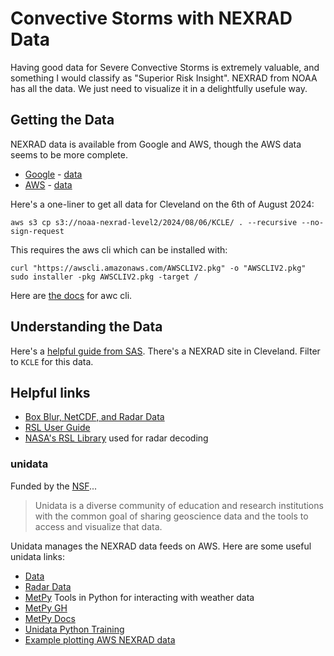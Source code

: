 # Convective Storms with NEXRAD Data
Having good data for Severe Convective Storms is extremely valuable, and something I would classify as "Superior Risk Insight". NEXRAD from NOAA has all the data. We just need to visualize it in a delightfully usefule way.

## Getting the Data
NEXRAD data is available from Google and AWS, though the AWS data seems to be more complete.

 - [Google](https://cloud.google.com/storage/docs/public-datasets/nexrad) - [data](https://console.cloud.google.com/storage/browser/gcp-public-data-nexrad-l2;tab=objects?_ga=2.25841595.726508657.1727641611-289069247.1716556699&prefix=&forceOnObjectsSortingFiltering=false)
 - [AWS](https://registry.opendata.aws/noaa-nexrad/) - [data](https://noaa-nexrad-level2.s3.amazonaws.com/index.html)

Here's a one-liner to get all data for Cleveland on the 6th of August 2024:  

`aws s3 cp s3://noaa-nexrad-level2/2024/08/06/KCLE/ . --recursive --no-sign-request`  

This requires the aws cli which can be installed with:
```
curl "https://awscli.amazonaws.com/AWSCLIV2.pkg" -o "AWSCLIV2.pkg"
sudo installer -pkg AWSCLIV2.pkg -target /
```
Here are [the docs](https://docs.aws.amazon.com/cli/latest/userguide/getting-started-install.html) for awc cli.

## Understanding the Data
Here's a [helpful guide from SAS](https://documentation.sas.com/doc/en/etscdc/14.2/etsug/etsug_sasenoaa_details02.htm). There's a NEXRAD site in Cleveland. Filter to `KCLE` for this data.

## Helpful links

 - [Box Blur, NetCDF, and Radar Data](https://observablehq.com/@cguastini/box-blur-netcdf-and-radar-data)
 - [RSL User Guide](https://trmm-fc.gsfc.nasa.gov/trmm_gv/software/rsl/users_guide.php)
 - [NASA's RSL Library](https://trmm-fc.gsfc.nasa.gov/trmm_gv/software/rsl/) used for radar decoding

### unidata
Funded by the [NSF](https://www.nsf.gov/)...  
> Unidata is a diverse community of education and research institutions with the common goal of sharing geoscience data and the tools to access and visualize that data.

Unidata manages the NEXRAD data feeds on AWS. Here are some useful unidata links:

 - [Data](https://www.unidata.ucar.edu/data/index.html)
 - [Radar Data](https://www.unidata.ucar.edu/data/index.html#radar)
 - [MetPy](https://www.unidata.ucar.edu/software/metpy) Tools in Python for interacting with weather data
 - [MetPy GH](https://github.com/Unidata/metpy)
 - [MetPy Docs](https://unidata.github.io/MetPy/latest/)
 - [Unidata Python Training](https://unidata.github.io/python-training/)
 - [Example plotting AWS NEXRAD data](https://unidata.github.io/python-training/gallery/nexrad_s3_demo/)